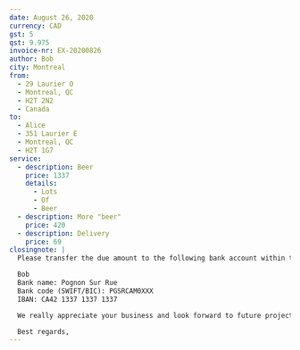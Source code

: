 ```yaml
---
date: August 26, 2020
currency: CAD
gst: 5
qst: 9.975
invoice-nr: EX-20200826
author: Bob
city: Montreal
from:
  - 29 Laurier O
  - Montreal, QC
  - H2T 2N2
  - Canada
to:
  - Alice
  - 351 Laurier E
  - Montreal, QC
  - H2T 1G7
service:
  - description: Beer
    price: 1337
    details:
      - Lots
      - Of
      - Beer
  - description: More "beer"
    price: 420
  - description: Delivery
    price: 69
closingnote: |
  Please transfer the due amount to the following bank account within the next 14 days:

  Bob  
  Bank name: Pognon Sur Rue  
  Bank code (SWIFT/BIC): PGSRCAM0XXX  
  IBAN: CA42 1337 1337 1337

  We really appreciate your business and look forward to future projects together.

  Best regards,
---
```


